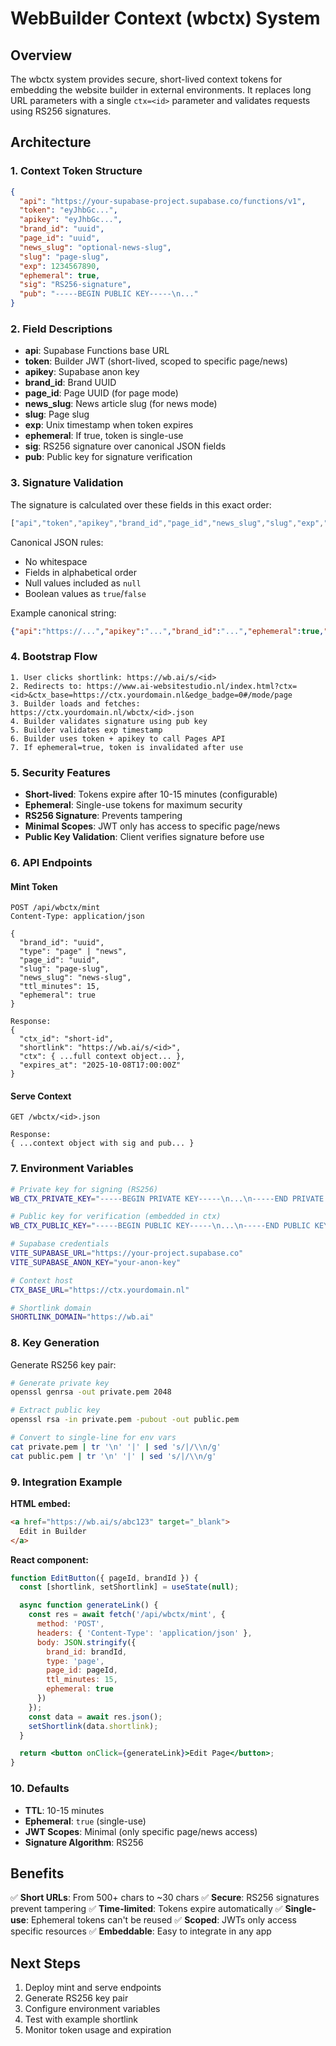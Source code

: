 # WebBuilder Context (wbctx) System

## Overview

The wbctx system provides secure, short-lived context tokens for embedding the website builder in external environments. It replaces long URL parameters with a single `ctx=<id>` parameter and validates requests using RS256 signatures.

## Architecture

### 1. Context Token Structure

```json
{
  "api": "https://your-supabase-project.supabase.co/functions/v1",
  "token": "eyJhbGc...",
  "apikey": "eyJhbGc...",
  "brand_id": "uuid",
  "page_id": "uuid",
  "news_slug": "optional-news-slug",
  "slug": "page-slug",
  "exp": 1234567890,
  "ephemeral": true,
  "sig": "RS256-signature",
  "pub": "-----BEGIN PUBLIC KEY-----\n..."
}
```

### 2. Field Descriptions

- **api**: Supabase Functions base URL
- **token**: Builder JWT (short-lived, scoped to specific page/news)
- **apikey**: Supabase anon key
- **brand_id**: Brand UUID
- **page_id**: Page UUID (for page mode)
- **news_slug**: News article slug (for news mode)
- **slug**: Page slug
- **exp**: Unix timestamp when token expires
- **ephemeral**: If true, token is single-use
- **sig**: RS256 signature over canonical JSON fields
- **pub**: Public key for signature verification

### 3. Signature Validation

The signature is calculated over these fields in this exact order:
```javascript
["api","token","apikey","brand_id","page_id","news_slug","slug","exp","ephemeral"]
```

Canonical JSON rules:
- No whitespace
- Fields in alphabetical order
- Null values included as `null`
- Boolean values as `true`/`false`

Example canonical string:
```json
{"api":"https://...","apikey":"...","brand_id":"...","ephemeral":true,"exp":1234567890,"news_slug":null,"page_id":"...","slug":"...","token":"..."}
```

### 4. Bootstrap Flow

```
1. User clicks shortlink: https://wb.ai/s/<id>
2. Redirects to: https://www.ai-websitestudio.nl/index.html?ctx=<id>&ctx_base=https://ctx.yourdomain.nl&edge_badge=0#/mode/page
3. Builder loads and fetches: https://ctx.yourdomain.nl/wbctx/<id>.json
4. Builder validates signature using pub key
5. Builder validates exp timestamp
6. Builder uses token + apikey to call Pages API
7. If ephemeral=true, token is invalidated after use
```

### 5. Security Features

- **Short-lived**: Tokens expire after 10-15 minutes (configurable)
- **Ephemeral**: Single-use tokens for maximum security
- **RS256 Signature**: Prevents tampering
- **Minimal Scopes**: JWT only has access to specific page/news
- **Public Key Validation**: Client verifies signature before use

### 6. API Endpoints

#### Mint Token
```
POST /api/wbctx/mint
Content-Type: application/json

{
  "brand_id": "uuid",
  "type": "page" | "news",
  "page_id": "uuid",
  "slug": "page-slug",
  "news_slug": "news-slug",
  "ttl_minutes": 15,
  "ephemeral": true
}

Response:
{
  "ctx_id": "short-id",
  "shortlink": "https://wb.ai/s/<id>",
  "ctx": { ...full context object... },
  "expires_at": "2025-10-08T17:00:00Z"
}
```

#### Serve Context
```
GET /wbctx/<id>.json

Response:
{ ...context object with sig and pub... }
```

### 7. Environment Variables

```bash
# Private key for signing (RS256)
WB_CTX_PRIVATE_KEY="-----BEGIN PRIVATE KEY-----\n...\n-----END PRIVATE KEY-----"

# Public key for verification (embedded in ctx)
WB_CTX_PUBLIC_KEY="-----BEGIN PUBLIC KEY-----\n...\n-----END PUBLIC KEY-----"

# Supabase credentials
VITE_SUPABASE_URL="https://your-project.supabase.co"
VITE_SUPABASE_ANON_KEY="your-anon-key"

# Context host
CTX_BASE_URL="https://ctx.yourdomain.nl"

# Shortlink domain
SHORTLINK_DOMAIN="https://wb.ai"
```

### 8. Key Generation

Generate RS256 key pair:
```bash
# Generate private key
openssl genrsa -out private.pem 2048

# Extract public key
openssl rsa -in private.pem -pubout -out public.pem

# Convert to single-line for env vars
cat private.pem | tr '\n' '|' | sed 's/|/\\n/g'
cat public.pem | tr '\n' '|' | sed 's/|/\\n/g'
```

### 9. Integration Example

**HTML embed:**
```html
<a href="https://wb.ai/s/abc123" target="_blank">
  Edit in Builder
</a>
```

**React component:**
```jsx
function EditButton({ pageId, brandId }) {
  const [shortlink, setShortlink] = useState(null);

  async function generateLink() {
    const res = await fetch('/api/wbctx/mint', {
      method: 'POST',
      headers: { 'Content-Type': 'application/json' },
      body: JSON.stringify({
        brand_id: brandId,
        type: 'page',
        page_id: pageId,
        ttl_minutes: 15,
        ephemeral: true
      })
    });
    const data = await res.json();
    setShortlink(data.shortlink);
  }

  return <button onClick={generateLink}>Edit Page</button>;
}
```

### 10. Defaults

- **TTL**: 10-15 minutes
- **Ephemeral**: `true` (single-use)
- **JWT Scopes**: Minimal (only specific page/news access)
- **Signature Algorithm**: RS256

## Benefits

✅ **Short URLs**: From 500+ chars to ~30 chars
✅ **Secure**: RS256 signatures prevent tampering
✅ **Time-limited**: Tokens expire automatically
✅ **Single-use**: Ephemeral tokens can't be reused
✅ **Scoped**: JWTs only access specific resources
✅ **Embeddable**: Easy to integrate in any app

## Next Steps

1. Deploy mint and serve endpoints
2. Generate RS256 key pair
3. Configure environment variables
4. Test with example shortlink
5. Monitor token usage and expiration
